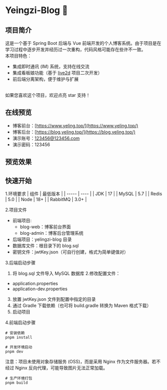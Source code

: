 # Yeingzi-Blog 🌸

## 项目简介
这是一个基于 Spring Boot 后端与 Vue 前端开发的个人博客系统。由于项目是在学习过程中逐步开发并经历过一次重构，代码风格可能存在些许不一致。<br>
本项目特色：
- 集成即时通讯 (IM) 系统，支持在线交流
- 集成看板娘功能（基于 [live2d](https://gitee.com/snows_l/live2d-source) 项目二次开发）
- 前后端分离架构，便于维护与扩展
<br>
如果您喜欢这个项目，欢迎点亮 star 支持！<br>


## 在线预览
- 博客前台：[https://www.yeling.top/](https://www.yeling.top/)
- 博客后台：[https://blog.yeling.top/](https://blog.yeling.top/)
- 演示账号：123456@123456.com
- 演示密码：123456

## 预览效果

## 快速开始
1.环境要求
| 组件    | 最低版本 |
| ----- | ---- |
| JDK   | 17   |
| MySQL | 5.7  |
| Redis | 5.0  |
| Node  | 18+  |
| RabbitMQ | 3.0+ |

2.项目文件
- 前端项目: <br>
  - blog-web：博客前台界面
  - blog-admin：博客后台管理系统
- 后端项目：yelingzi-blog 目录
- 数据库文件：根目录下的 blog.sql
- 密钥文件：jwtKey.json（可自行创建，格式为简单键值对）

3.后端启动步骤
1. 将 blog.sql 文件导入 MySQL 数据库
2.修改配置文件：
  - application.properties
  - application-dev.properties
3. 放置 jwtKey.json 文件到配置中指定的目录
4. 通过 Gradle 下载依赖（也可将 build.gradle 转换为 Maven 格式下载）
5. 启动项目

4.前端启动步骤
```
# 安装依赖
pnpm install

# 开发环境启动
pnpm dev
```
注意：项目未使用对象存储服务 (OSS)，而是采用 Nginx 作为文件服务器。若不经过 Nginx 反向代理，可能导致图片无法正常加载。
```
# 生产环境打包
pnpm build
```
